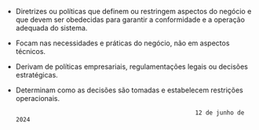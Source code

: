 - Diretrizes ou políticas que definem ou restringem aspectos do negócio e que devem ser obedecidas para garantir a conformidade e a operação adequada do sistema.
- Focam nas necessidades e práticas do negócio, não em aspectos técnicos.
- Derivam de políticas empresariais, regulamentações legais ou decisões estratégicas.
- Determinam como as decisões são tomadas e estabelecem restrições operacionais.


								                         12 de junho de 2024